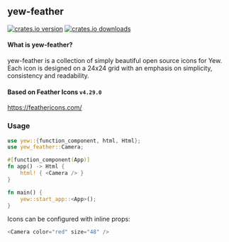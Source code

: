 ## yew-feather

[![crates.io version](https://img.shields.io/crates/v/yew-feather.svg?style=flat-square)](https://crates.io/crates/yew-feather)
[![crates.io downloads](https://img.shields.io/crates/d/yew-feather.svg?style=flat-square)](https://crates.io/crates/yew-feather)

#### What is yew-feather?

yew-feather is a collection of simply beautiful open source icons for Yew. Each icon is designed on a 24x24 grid with an emphasis on simplicity, consistency and readability.

#### Based on Feather Icons `v4.29.0`

https://feathericons.com/

### Usage

```rust
use yew::{function_component, html, Html};
use yew_feather::Camera;

#[function_component(App)]
fn app() -> Html {
    html! { <Camera /> }
}

fn main() {
    yew::start_app::<App>();
}
```

Icons can be configured with inline props:

```rust
<Camera color="red" size="48" />
```

